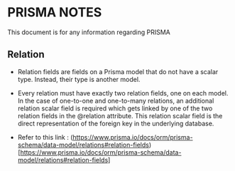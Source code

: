 # PRISMA NOTES

This document is for any information regarding PRISMA

## Relation

- Relation fields are fields on a Prisma model that do not have a scalar type. Instead, their type is another model.

- Every relation must have exactly two relation fields, one on each model. In the case of one-to-one and one-to-many relations, an additional relation scalar field is required which gets linked by one of the two relation fields in the @relation attribute. This relation scalar field is the direct representation of the foreign key in the underlying database.

- Refer to this link : (https://www.prisma.io/docs/orm/prisma-schema/data-model/relations#relation-fields)[https://www.prisma.io/docs/orm/prisma-schema/data-model/relations#relation-fields]
